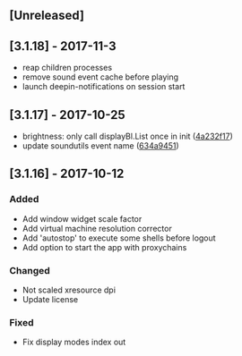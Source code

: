 ## [Unreleased]

## [3.1.18] - 2017-11-3
* reap children processes
* remove sound event cache before playing
* launch deepin-notifications on session start

## [3.1.17] - 2017-10-25
*   brightness: only call displayBl.List once in init ([4a232f17](4a232f17))
*   update soundutils event name ([634a9451](634a9451))


## [3.1.16] - 2017-10-12
### Added
* Add window widget scale factor
* Add virtual machine resolution corrector
* Add 'autostop' to execute some shells before logout
* Add option to start the app with proxychains

### Changed
* Not scaled xresource dpi
* Update license

### Fixed
* Fix display modes index out
